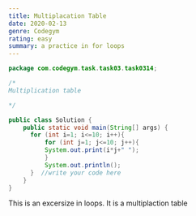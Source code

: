 ```yaml
---
title: Multiplacation Table
date: 2020-02-13
genre: Codegym
rating: easy
summary: a practice in for loops
---
```


```java
package com.codegym.task.task03.task0314;

/* 
Multiplication table

*/

public class Solution {
    public static void main(String[] args) {
      for (int i=1; i<=10; i++){
          for (int j=1; j<=10; j++){
          System.out.print(i*j+" ");
          }
          System.out.println();
      }  //write your code here
    }
}
```
This is an excersize in loops. It is a multiplaction table 